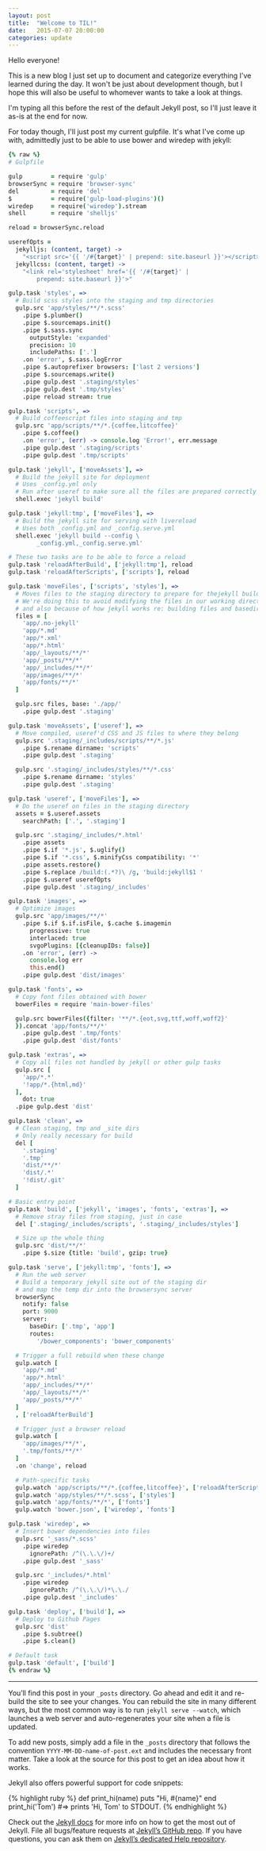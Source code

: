 ```yaml
---
layout: post
title:  "Welcome to TIL!"
date:   2015-07-07 20:00:00
categories: update
---
```

Hello everyone!

This is a new blog I just set up to document and categorize everything I've learned during the day. It won't be just about development though, but I hope this will also be useful to whomever wants to take a look at things.

I'm typing all this before the rest of the default Jekyll post, so I'll just leave it as-is at the end for now.

For today though, I'll just post my current gulpfile. It's what I've come up with, admittedly just to be able to use bower and wiredep with jekyll:

```coffee
{% raw %}
# Gulpfile

gulp        = require 'gulp'
browserSync = require 'browser-sync'
del         = require 'del'
$           = require('gulp-load-plugins')()
wiredep     = require('wiredep').stream
shell       = require 'shelljs'

reload = browserSync.reload

userefOpts =
  jekylljs: (content, target) ->
    "<script src='{{ '/#{target}' | prepend: site.baseurl }}'></script>"
  jekyllcss: (content, target) ->
    "<link rel='stylesheet' href='{{ '/#{target}' |
        prepend: site.baseurl }}'>"

gulp.task 'styles', =>
  # Build scss styles into the staging and tmp directories
  gulp.src 'app/styles/**/*.scss'
    .pipe $.plumber()
    .pipe $.sourcemaps.init()
    .pipe $.sass.sync
      outputStyle: 'expanded'
      precision: 10
      includePaths: ['.']
    .on 'error', $.sass.logError
    .pipe $.autoprefixer browsers: ['last 2 versions']
    .pipe $.sourcemaps.write()
    .pipe gulp.dest '.staging/styles'
    .pipe gulp.dest '.tmp/styles'
    .pipe reload stream: true

gulp.task 'scripts', =>
  # Build coffeescript files into staging and tmp
  gulp.src 'app/scripts/**/*.{coffee,litcoffee}'
    .pipe $.coffee()
    .on 'error', (err) -> console.log 'Error!', err.message
    .pipe gulp.dest '.staging/scripts'
    .pipe gulp.dest '.tmp/scripts'

gulp.task 'jekyll', ['moveAssets'], =>
  # Build the jekyll site for deployment
  # Uses _config.yml only
  # Run after useref to make sure all the files are prepared correctly
  shell.exec 'jekyll build'

gulp.task 'jekyll:tmp', ['moveFiles'], =>
  # Build the jekyll site for serving with livereload
  # Uses both _config.yml and _config.serve.yml
  shell.exec 'jekyll build --config \
        _config.yml,_config.serve.yml'

# These two tasks are to be able to force a reload
gulp.task 'reloadAfterBuild', ['jekyll:tmp'], reload
gulp.task 'reloadAfterScripts', ['scripts'], reload

gulp.task 'moveFiles', ['scripts', 'styles'], =>
  # Moves files to the staging directory to prepare for thejekyll build tasks
  # We're doing this to avoid modifying the files in our working directory,
  # and also because of how jekyll works re: building files and basedir
  files = [
    'app/.no-jekyll'
    'app/*.md'
    'app/*.xml'
    'app/*.html'
    'app/_layouts/**/*'
    'app/_posts/**/*'
    'app/_includes/**/*'
    'app/images/**/*'
    'app/fonts/**/*'
  ]

  gulp.src files, base: './app/'
    .pipe gulp.dest '.staging'

gulp.task 'moveAssets', ['useref'], =>
  # Move compiled, useref'd CSS and JS files to where they belong
  gulp.src '.staging/_includes/scripts/**/*.js'
    .pipe $.rename dirname: 'scripts'
    .pipe gulp.dest '.staging'

  gulp.src '.staging/_includes/styles/**/*.css'
    .pipe $.rename dirname: 'styles'
    .pipe gulp.dest '.staging'

gulp.task 'useref', ['moveFiles'], =>
  # Do the useref on files in the staging directory
  assets = $.useref.assets
    searchPath: ['.', '.staging']

  gulp.src '.staging/_includes/*.html'
    .pipe assets
    .pipe $.if '*.js', $.uglify()
    .pipe $.if '*.css', $.minifyCss compatibility: '*'
    .pipe assets.restore()
    .pipe $.replace /build:(.*?)\ /g, 'build:jekyll$1 '
    .pipe $.useref userefOpts
    .pipe gulp.dest '.staging/_includes'

gulp.task 'images', =>
  # Optimize images
  gulp.src 'app/images/**/*'
    .pipe $.if $.if.isFile, $.cache $.imagemin
      progressive: true
      interlaced: true
      svgoPlugins: [{cleanupIDs: false}]
    .on 'error', (err) ->
      console.log err
      this.end()
    .pipe gulp.dest 'dist/images'

gulp.task 'fonts', =>
  # Copy font files obtained with bower
  bowerFiles = require 'main-bower-files'

  gulp.src bowerFiles({filter: '**/*.{eot,svg,ttf,woff,woff2}'
  }).concat 'app/fonts/**/*'
    .pipe gulp.dest '.tmp/fonts'
    .pipe gulp.dest 'dist/fonts'

gulp.task 'extras', =>
  # Copy all files not handled by jekyll or other gulp tasks
  gulp.src [
    'app/*.*'
    '!app/*.{html,md}'
  ],
    dot: true
  .pipe gulp.dest 'dist'

gulp.task 'clean', =>
  # Clean staging, tmp and _site dirs
  # Only really necessary for build
  del [
    '.staging'
    '.tmp'
    'dist/**/*'
    'dist/.*'
    '!dist/.git'
  ]

# Basic entry point
gulp.task 'build', ['jekyll', 'images', 'fonts', 'extras'], =>
  # Remove stray files from staging, just in case
  del ['.staging/_includes/scripts', '.staging/_includes/styles']

  # Size up the whole thing
  gulp.src 'dist/**/*'
    .pipe $.size {title: 'build', gzip: true}

gulp.task 'serve', ['jekyll:tmp', 'fonts'], =>
  # Run the web server
  # Build a temporary jekyll site out of the staging dir
  # and map the temp dir into the browsersync server
  browserSync
    notify: false
    port: 9000
    server:
      baseDir: ['.tmp', 'app']
      routes:
        '/bower_components': 'bower_components'

  # Trigger a full rebuild when these change
  gulp.watch [
    'app/*.md'
    'app/*.html'
    'app/_includes/**/*'
    'app/_layouts/**/*'
    'app/_posts/**/*'
  ]
  , ['reloadAfterBuild']

  # Trigger just a browser reload
  gulp.watch [
    'app/images/**/*',
    '.tmp/fonts/**/*'
  ]
  .on 'change', reload

  # Path-specific tasks
  gulp.watch 'app/scripts/**/*.{coffee,litcoffee}', ['reloadAfterScripts']
  gulp.watch 'app/styles/**/*.scss', ['styles']
  gulp.watch 'app/fonts/**/*', ['fonts']
  gulp.watch 'bower.json', ['wiredep', 'fonts']

gulp.task 'wiredep', =>
  # Insert bower dependencies into files
  gulp.src '_sass/*.scss'
    .pipe wiredep
      ignorePath: /^(\.\.\/)+/
    .pipe gulp.dest '_sass'

  gulp.src '_includes/*.html'
    .pipe wiredep
      ignorePath: /^(\.\.\/)*\.\./
    .pipe gulp.dest '_includes'

gulp.task 'deploy', ['build'], =>
  # Deploy to Github Pages
  gulp.src 'dist'
    .pipe $.subtree()
    .pipe $.clean()

# Default task
gulp.task 'default', ['build']
{% endraw %}
```

-----

You’ll find this post in your `_posts` directory. Go ahead and edit it and re-build the site to see your changes. You can rebuild the site in many different ways, but the most common way is to run `jekyll serve --watch`, which launches a web server and auto-regenerates your site when a file is updated.

To add new posts, simply add a file in the `_posts` directory that follows the convention `YYYY-MM-DD-name-of-post.ext` and includes the necessary front matter. Take a look at the source for this post to get an idea about how it works.

Jekyll also offers powerful support for code snippets:

{% highlight ruby %}
def print_hi(name)
  puts "Hi, #{name}"
end
print_hi('Tom')
#=> prints 'Hi, Tom' to STDOUT.
{% endhighlight %}

Check out the [Jekyll docs][jekyll] for more info on how to get the most out of Jekyll. File all bugs/feature requests at [Jekyll’s GitHub repo][jekyll-gh]. If you have questions, you can ask them on [Jekyll’s dedicated Help repository][jekyll-help].

[jekyll]:      http://jekyllrb.com
[jekyll-gh]:   https://github.com/jekyll/jekyll
[jekyll-help]: https://github.com/jekyll/jekyll-help
